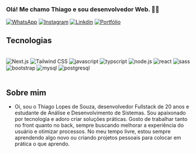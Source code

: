 ### Olá! Me chamo Thiago e sou desenvolvedor Web. 👋🏽

[![WhatsApp](https://img.shields.io/badge/WhatsApp-25D366?style=for-the-badge&logo=whatsapp&logoColor=white)](https://wa.me/5562986251491?text=Ol%C3%A1%2C%20Thiago!%0AVim%20do%20seu%20Portf%C3%B3lio.%20Me%20chamo...)
[![Instagram](https://img.shields.io/badge/Instagram-E4405F?style=for-the-badge&logo=instagram&logoColor=white)](https://www.instagram.com/_thigasdev_/)
[![Linkdin](https://img.shields.io/badge/LinkedIn-0077B5?style=for-the-badge&logo=linkedin&logoColor=white)](https://www.linkedin.com/in/thigaslps/)
[![Portfólio](https://img.shields.io/badge/website-000000?style=for-the-badge&logo=About.me&logoColor=white)](https://thigasdev.vercel.app)


## Tecnologias
<div style="display: inline_block"><br/>
  <img align="center" alt="Next.js"src="https://img.shields.io/badge/Next.js-000000?style=for-the-badge&logo=next.js&logoColor=white"/>
  <img align="center" alt="Tailwind CSS" src="https://img.shields.io/badge/Tailwind_CSS-38B2AC?style=for-the-badge&logo=tailwind-css&logoColor=white"/>
  <img align="center" alt="javascript" src="https://img.shields.io/badge/JavaScript-F7DF1E?style=for-the-badge&logo=javascript&logoColor=black"/>
  <img align="center" alt="typscript" src="https://img.shields.io/badge/TypeScript-007ACC?style=for-the-badge&logo=typescript&logoColor=white"/>
  <img align="center" alt="node.js" src="https://img.shields.io/badge/Node.js-43853D?style=for-the-badge&logo=node.js&logoColor=white"/>
  <img align="center" alt="react" src="https://img.shields.io/badge/React-20232A?style=for-the-badge&logo=react&logoColor=61DAFB"/>
  <img align="center" alt="sass" src="https://img.shields.io/badge/Sass-CC6699?style=for-the-badge&logo=sass&logoColor=white"/>
  <img align="center" alt="bootstrap" src="https://img.shields.io/badge/Bootstrap-563D7C?style=for-the-badge&logo=bootstrap&logoColor=white"/>
  <img align="center" alt="mysql" src="https://img.shields.io/badge/MySQL-00000F?style=for-the-badge&logo=mysql&logoColor=white"/>
  <img align="center" alt="postgresql" src="https://img.shields.io/badge/PostgreSQL-316192?style=for-the-badge&logo=postgresql&logoColor=white"/>
</div><br/>

## Sobre mim
- Oi, sou o Thiago Lopes de Souza, desenvolvedor Fullstack de 20 anos e estudante de Análise e Desenvolvimento de Sistemas. Sou apaixonado por tecnologia e adoro criar soluções práticas. Gosto de trabalhar tanto no front quanto no back, sempre buscando melhorar a experiência do usuário e otimizar processos. No meu tempo livre, estou sempre aprendendo algo novo ou criando projetos pessoais para colocar em prática o que aprendo.


